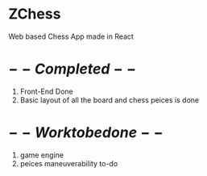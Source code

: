 # ZChess
Web based Chess App made in React

# $--Completed--$
  1. Front-End Done 
  2. Basic layout of all the board and chess peices is done 


# $-- Work to be done --$
  1. game engine
  2. peices maneuverability to-do
  
